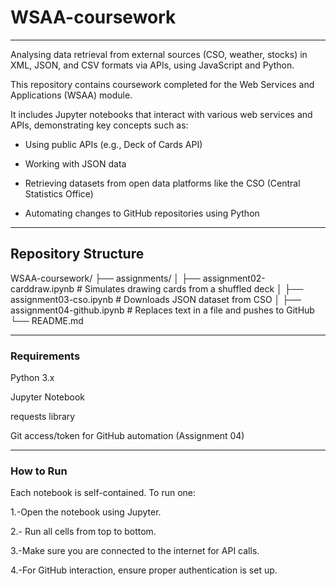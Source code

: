 # WSAA-coursework

***

Analysing data retrieval from external sources (CSO, weather, stocks) in XML, JSON, and CSV formats via APIs, using JavaScript and Python.

This repository contains coursework completed for the Web Services and Applications (WSAA) module.

It includes Jupyter notebooks that interact with various web services and APIs, demonstrating key concepts such as:

- Using public APIs (e.g., Deck of Cards API)

- Working with JSON data

- Retrieving datasets from open data platforms like the CSO (Central Statistics Office)

- Automating changes to GitHub repositories using Python

***

## Repository Structure

WSAA-coursework/
├── assignments/
│   ├── assignment02-carddraw.ipynb     # Simulates drawing cards from a shuffled deck
│   ├── assignment03-cso.ipynb          # Downloads JSON dataset from CSO
│   ├── assignment04-github.ipynb       # Replaces text in a file and pushes to GitHub
└── README.md


***

### Requirements

Python 3.x

Jupyter Notebook

requests library

Git access/token for GitHub automation (Assignment 04)

***

### How to Run

Each notebook is self-contained. To run one:

1.-Open the notebook using Jupyter.

2.- Run all cells from top to bottom.

3.-Make sure you are connected to the internet for API calls.

4.-For GitHub interaction, ensure proper authentication is set up.